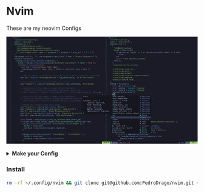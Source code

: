 # Nvim

These are my neovim Configs

<p align="center">
    <img src="./print.png"/>
</p>

<details><summary><b>Make your Config</b></summary>

If you're too lazy to build your configs from scratch and don't want a bloated distribution like [LunarVim](https://www.lunarvim.org/) or [NvChad](https://nvchad.com/) I strongly recommend just using [Kickstart.nvim](https://github.com/nvim-lua/kickstart.nvim). Also watch [TeeJ video](https://www.youtube.com/watch?v=m8C0Cq9Uv9o) about Kickstart.

If you want to learn how to create from scratch your own neovim configuration files I recommend 2 sources to learn:

1. This [Typecraft Playlist](https://www.youtube.com/watch?v=zHTeCSVAFNY&list=PLsz00TDipIffreIaUNk64KxTIkQaGguqn) will guide you to make a good modularized neovim config, but won't teach you much how neovim configuration really works.

2. [Kickstart](https://github.com/nvim-lua/kickstart.nvim) `init.lua`. Reading the comments left there by TeeJ will teach you basically everything you need to know to start tweaking your configs.

</details>

### Install 
```bash
rm -rf ~/.config/nvim && git clone git@github.com:PedroDrago/nvim.git ~/.config/nvim
```
